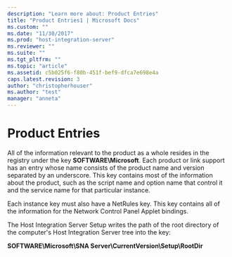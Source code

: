 ```yaml
---
description: "Learn more about: Product Entries"
title: "Product Entries1 | Microsoft Docs"
ms.custom: ""
ms.date: "11/30/2017"
ms.prod: "host-integration-server"
ms.reviewer: ""
ms.suite: ""
ms.tgt_pltfrm: ""
ms.topic: "article"
ms.assetid: c5b025f6-f80b-451f-bef9-dfca7e698e4a
caps.latest.revision: 3
author: "christopherhouser"
ms.author: "test"
manager: "anneta"
---
```

# Product Entries
All of the information relevant to the product as a whole resides in the registry under the key **SOFTWARE\Microsoft**. Each product or link support has an entry whose name consists of the product name and version separated by an underscore. This key contains most of the information about the product, such as the script name and option name that control it and the service name for that particular instance.  
  
 Each instance key must also have a NetRules key. This key contains all of the information for the Network Control Panel Applet bindings.  
  
 The Host Integration Server Setup writes the path of the root directory of the computer's Host Integration Server tree into the key:  
  
 **SOFTWARE\Microsoft\SNA Server\CurrentVersion\Setup\RootDir**
